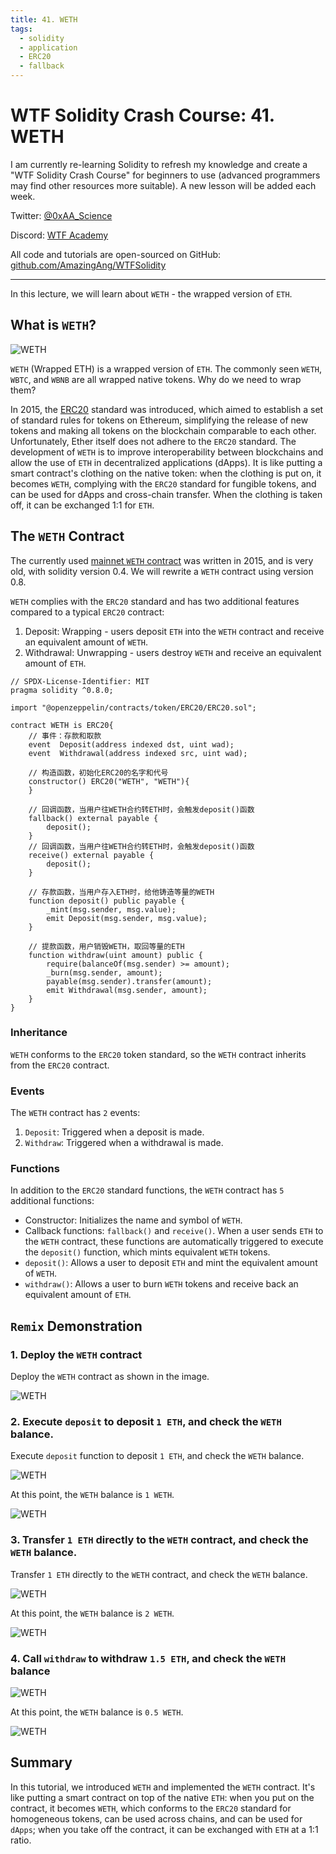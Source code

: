 ```yaml
---
title: 41. WETH
tags:
  - solidity
  - application
  - ERC20
  - fallback
---
```


# WTF Solidity Crash Course: 41. WETH

I am currently re-learning Solidity to refresh my knowledge and create a "WTF Solidity Crash Course" for beginners to use (advanced programmers may find other resources more suitable). A new lesson will be added each week.

Twitter: [@0xAA_Science](https://twitter.com/0xAA_Science)

Discord: [WTF Academy](https://discord.gg/5akcruXrsk)

All code and tutorials are open-sourced on GitHub: [github.com/AmazingAng/WTFSolidity](https://github.com/AmazingAng/WTFSolidity)

-----

In this lecture, we will learn about `WETH` - the wrapped version of `ETH`.

## What is `WETH`?

![WETH](./img/41-1.gif)

`WETH` (Wrapped ETH) is a wrapped version of `ETH`. The commonly seen `WETH`, `WBTC`, and `WBNB` are all wrapped native tokens. Why do we need to wrap them?

In 2015, the [ERC20](https://github.com/AmazingAng/WTFSolidity/blob/main/20_SendETH/readme.md) standard was introduced, which aimed to establish a set of standard rules for tokens on Ethereum, simplifying the release of new tokens and making all tokens on the blockchain comparable to each other. Unfortunately, Ether itself does not adhere to the `ERC20` standard. The development of `WETH` is to improve interoperability between blockchains and allow the use of `ETH` in decentralized applications (dApps). It is like putting a smart contract's clothing on the native token: when the clothing is put on, it becomes `WETH`, complying with the `ERC20` standard for fungible tokens, and can be used for dApps and cross-chain transfer. When the clothing is taken off, it can be exchanged 1:1 for `ETH`.

## The `WETH` Contract

The currently used [mainnet `WETH` contract](https://rinkeby.etherscan.io/token/0xc778417e063141139fce010982780140aa0cd5ab?a=0xe16c1623c1aa7d919cd2241d8b36d9e79c1be2a2) was written in 2015, and is very old, with solidity version 0.4. We will rewrite a `WETH` contract using version 0.8.

`WETH` complies with the `ERC20` standard and has two additional features compared to a typical `ERC20` contract:

1. Deposit: Wrapping - users deposit `ETH` into the `WETH` contract and receive an equivalent amount of `WETH`.
2. Withdrawal: Unwrapping - users destroy `WETH` and receive an equivalent amount of `ETH`.

```
// SPDX-License-Identifier: MIT
pragma solidity ^0.8.0;

import "@openzeppelin/contracts/token/ERC20/ERC20.sol";

contract WETH is ERC20{
    // 事件：存款和取款
    event  Deposit(address indexed dst, uint wad);
    event  Withdrawal(address indexed src, uint wad);

    // 构造函数，初始化ERC20的名字和代号
    constructor() ERC20("WETH", "WETH"){
    }

    // 回调函数，当用户往WETH合约转ETH时，会触发deposit()函数
    fallback() external payable {
        deposit();
    }
    // 回调函数，当用户往WETH合约转ETH时，会触发deposit()函数
    receive() external payable {
        deposit();
    }

    // 存款函数，当用户存入ETH时，给他铸造等量的WETH
    function deposit() public payable {
        _mint(msg.sender, msg.value);
        emit Deposit(msg.sender, msg.value);
    }

    // 提款函数，用户销毁WETH，取回等量的ETH
    function withdraw(uint amount) public {
        require(balanceOf(msg.sender) >= amount);
        _burn(msg.sender, amount);
        payable(msg.sender).transfer(amount);
        emit Withdrawal(msg.sender, amount);
    }
}
```

### Inheritance

`WETH` conforms to the `ERC20` token standard, so the `WETH` contract inherits from the `ERC20` contract.

### Events

The `WETH` contract has `2` events:

1. `Deposit`: Triggered when a deposit is made.
2. `Withdraw`: Triggered when a withdrawal is made.

### Functions

In addition to the `ERC20` standard functions, the `WETH` contract has `5` additional functions:

- Constructor: Initializes the name and symbol of `WETH`.
- Callback functions: `fallback()` and `receive()`. When a user sends `ETH` to the `WETH` contract, these functions are automatically triggered to execute the `deposit()` function, which mints equivalent `WETH` tokens.
- `deposit()`: Allows a user to deposit `ETH` and mint the equivalent amount of `WETH`.
- `withdraw()`: Allows a user to burn `WETH` tokens and receive back an equivalent amount of `ETH`.

## `Remix` Demonstration

### 1. Deploy the `WETH` contract

Deploy the `WETH` contract as shown in the image.

![WETH](./img/41-2.jpg)

### 2. Execute `deposit` to deposit `1 ETH`, and check the `WETH` balance.

Execute `deposit` function to deposit `1 ETH`, and check the `WETH` balance.

![WETH](./img/41-3.jpg)

At this point, the `WETH` balance is `1 WETH`.

![WETH](./img/41-4.jpg)

### 3. Transfer `1 ETH` directly to the `WETH` contract, and check the `WETH` balance.

Transfer `1 ETH` directly to the `WETH` contract, and check the `WETH` balance.

![WETH](./img/41-5.jpg)

At this point, the `WETH` balance is `2 WETH`.

![WETH](./img/41-6.jpg)

### 4. Call `withdraw` to withdraw `1.5 ETH`, and check the `WETH` balance

![WETH](./img/41-7.jpg)

At this point, the `WETH` balance is `0.5 WETH`.

![WETH](./img/41-8.jpg)

## Summary

In this tutorial, we introduced `WETH` and implemented the `WETH` contract. It's like putting a smart contract on top of the native `ETH`: when you put on the contract, it becomes `WETH`, which conforms to the `ERC20` standard for homogeneous tokens, can be used across chains, and can be used for `dApps`; when you take off the contract, it can be exchanged with `ETH` at a 1:1 ratio.